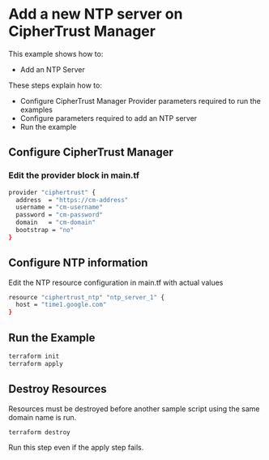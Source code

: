 # Add a new NTP server on CipherTrust Manager

This example shows how to:
- Add an NTP Server

These steps explain how to:
- Configure CipherTrust Manager Provider parameters required to run the examples
- Configure parameters required to add an NTP server
- Run the example


## Configure CipherTrust Manager

### Edit the provider block in main.tf

```bash
provider "ciphertrust" {
  address  = "https://cm-address"
  username = "cm-username"
  password = "cm-password"
  domain   = "cm-domain"
  bootstrap = "no"
}
```

## Configure NTP information
Edit the NTP resource configuration in main.tf with actual values
```bash
resource "ciphertrust_ntp" "ntp_server_1" {
  host = "time1.google.com"
}
```

## Run the Example

```bash
terraform init
terraform apply
```

## Destroy Resources
Resources must be destroyed before another sample script using the same domain name is run.

```bash
terraform destroy
```

Run this step even if the apply step fails.